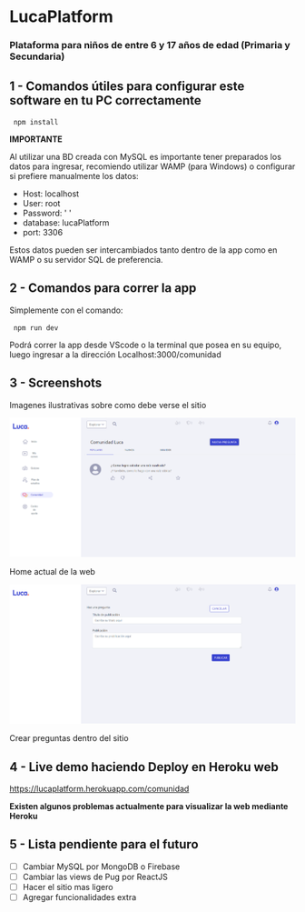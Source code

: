# LucaPlatform

### Plataforma para niños de entre 6 y 17 años de edad (Primaria y Secundaria)

## 1 - Comandos útiles para configurar este software en tu PC correctamente

```
 npm install
```

**IMPORTANTE**

Al utilizar una BD creada con MySQL es importante tener preparados los datos para ingresar, recomiendo utilizar WAMP (para Windows) o configurar si prefiere manualmente los datos:

- Host: localhost
- User: root
- Password: ' '
- database: lucaPlatform
- port: 3306

Estos datos pueden ser intercambiados tanto dentro de la app como en WAMP o su servidor SQL de preferencia.

## 2 - Comandos para correr la app

Simplemente con el comando:

```
 npm run dev
```

Podrá correr la app desde VScode o la terminal que posea en su equipo, luego ingresar a la dirección Localhost:3000/comunidad

## 3 - Screenshots

Imagenes ilustrativas sobre como debe verse el sitio

![home-image](https://github.com/EliasLeguizamon123/lucaPlatform/blob/main/platformAll.png)

Home actual de la web

![preguntas](https://github.com/EliasLeguizamon123/lucaPlatform/blob/main/platformQuestion.png)

Crear preguntas dentro del sitio

## 4 - Live demo haciendo Deploy en Heroku web

https://lucaplatform.herokuapp.com/comunidad

**Existen algunos problemas actualmente para visualizar la web mediante Heroku**

## 5 - Lista pendiente para el futuro

- [ ] Cambiar MySQL por MongoDB o Firebase
- [ ] Cambiar las views de Pug por ReactJS
- [ ] Hacer el sitio mas ligero
- [ ] Agregar funcionalidades extra
